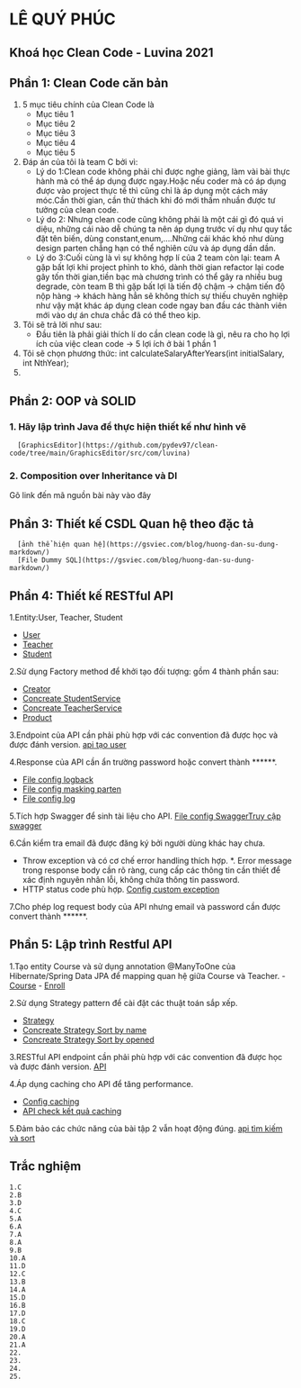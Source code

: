 # LÊ QUÝ PHÚC
## Khoá học Clean Code - Luvina 2021


## Phần 1: Clean Code căn bản
1. 5 mục tiêu chính của Clean Code là
   - Mục tiêu 1
   - Mục tiêu 2
   - Mục tiêu 3
   - Mục tiêu 4
   - Mục tiêu 5
2. Đáp án của tôi là team C bởi vì:
   -  Lý do 1:Clean code không phải chỉ được nghe giảng, làm vài bài thực hành mà có thể áp dụng được ngay.Hoặc nếu coder mà có áp dụng được vào project thực tế thì cũng chỉ là áp dụng một cách máy móc.Cần thời gian, cần thử thách khi đó mới thấm nhuần được tư tưởng của clean code.
   -  Lý do 2: Nhưng clean code cũng không phải là một cái gì đó quá vi diệu, những cái nào dễ chúng ta nên áp dụng trước ví dụ như quy tắc đặt tên biến, dùng constant,enum,....Những cái khác khó như dùng design parten chẳng hạn có thể nghiên cứu và áp dụng dần dần.
   -  Lý do 3:Cuối cùng là vì sự không hợp lí của 2 team còn lại: team A gặp bất lợi khi project phình to khó, dành thời gian refactor lại code gây tốn thời gian,tiền bạc mà chương trình có thể gây ra nhiều bug degrade, còn team B thì gặp bất lợi là tiến độ chậm -> chậm tiến độ nộp hàng -> khách hàng hẳn sẽ không thích sự thiếu chuyên nghiệp như vậy mặt khác áp dụng clean code ngay ban đầu các thành viên mới vào dự án chưa chắc đã có thể theo kịp.
3. Tôi sẽ trả lời như sau:
   -  Đầu tiên là phải giải thích lí do cần clean code là gì, nêu ra cho họ lợi ích của việc clean code -> 5 lợi ích ở bài 1 phần 1
4. Tôi sẽ chọn phương thức: int calculateSalaryAfterYears(int initialSalary, int NthYear);
5.

## Phần 2: OOP và SOLID
### 1. Hãy lập trình Java để thực hiện thiết kế như hình vẽ
      [GraphicsEditor](https://github.com/pydev97/clean-code/tree/main/GraphicsEditor/src/com/luvina)

### 2. Composition over Inheritance và DI
Gõ link đến mã nguồn bài này vào đây


## Phần 3: Thiết kế CSDL Quan hệ theo đặc tả
      [ảnh thể hiện quan hệ](https://gsviec.com/blog/huong-dan-su-dung-markdown/)
      [File Dummy SQL](https://gsviec.com/blog/huong-dan-su-dung-markdown/)
## Phần 4: Thiết kế RESTful API
1.Entity:User, Teacher, Student
   -  [User](https://github.com/pydev97/clean-code/blob/main/finalCleanCode/src/main/java/com/luvina/net/LeQuyPhuc_CleanCode/entity/User.java)
   -  [Teacher](https://github.com/pydev97/clean-code/blob/main/finalCleanCode/src/main/java/com/luvina/net/LeQuyPhuc_CleanCode/entity/Teacher.java)
   -  [Student](https://github.com/pydev97/clean-code/blob/main/finalCleanCode/src/main/java/com/luvina/net/LeQuyPhuc_CleanCode/entity/Student.java)
   
2.Sử dụng Factory method để khởi tạo đối tượng: gồm 4 thành phần sau:
   -  [Creator](https://github.com/pydev97/clean-code/blob/main/finalCleanCode/src/main/java/com/luvina/net/LeQuyPhuc_CleanCode/service/UserService.java)
   -  [Concreate StudentService](https://github.com/pydev97/clean-code/blob/main/finalCleanCode/src/main/java/com/luvina/net/LeQuyPhuc_CleanCode/service/impl/StudentService.java)
   -  [Concreate TeacherService](https://github.com/pydev97/clean-code/blob/main/finalCleanCode/src/main/java/com/luvina/net/LeQuyPhuc_CleanCode/service/impl/TeacherService.java)
   -  [Product](https://github.com/pydev97/clean-code/blob/main/finalCleanCode/src/main/java/com/luvina/net/LeQuyPhuc_CleanCode/service/UserServiceFactory.java)
   
3.Endpoint của API cần phải phù hợp với các convention đã được học và được đánh version.
   [api tạo user](https://github.com/pydev97/clean-code/blob/main/finalCleanCode/src/main/java/com/luvina/net/LeQuyPhuc_CleanCode/resource/UserResource.java)
   
4.Response của API cần ẩn trường password hoặc convert thành ******.
   -  [File config logback](https://github.com/pydev97/clean-code/blob/main/finalCleanCode/src/main/resources/logback-spring.xml)
   -  [File config masking parten](https://github.com/pydev97/clean-code/blob/main/finalCleanCode/src/main/java/com/luvina/net/LeQuyPhuc_CleanCode/config/MaskingPatternLayout.java)
   -  [File config log](https://github.com/pydev97/clean-code/blob/main/finalCleanCode/src/main/java/com/luvina/net/LeQuyPhuc_CleanCode/config/LoggingConfiguration.java)
   
5.Tích hợp Swagger để sinh tài liệu cho API.
   [File config Swagger](https://github.com/pydev97/clean-code/blob/main/finalCleanCode/src/main/java/com/luvina/net/LeQuyPhuc_CleanCode/config/SwaggerConfig.java)[Truy cập swagger](http://localhost:8080/swagger-ui.html)
   
6.Cần kiểm tra email đã được đăng ký bởi người dùng khác hay chưa.
   *  Throw exception và có cơ chế error handling thích hợp.
   *. Error message trong response body cần rõ ràng, cung cấp các thông tin cần thiết để xác định nguyên nhân lỗi, không chứa thông tin password.
   *  HTTP status code phù hợp.
   [Config custom exception](https://github.com/pydev97/clean-code/blob/main/finalCleanCode/src/main/java/com/luvina/net/LeQuyPhuc_CleanCode/error/ServiceRuntimeException.java)
   
7.Cho phép log request body của API nhưng email và password cần được convert thành ******.

## Phần 5: Lập trình Restful API
   1.Tạo entity Course và sử dụng annotation @ManyToOne của Hibernate/Spring Data JPA để mapping quan hệ giữa Course và Teacher.
      -  [Course](https://github.com/pydev97/clean-code/blob/main/finalCleanCode/src/main/java/com/luvina/net/LeQuyPhuc_CleanCode/entity/Course.java)
      -  [Enroll](https://github.com/pydev97/clean-code/blob/main/finalCleanCode/src/main/java/com/luvina/net/LeQuyPhuc_CleanCode/entity/Enroll.java)
      
2.Sử dụng Strategy pattern để cài đặt các thuật toán sắp xếp.
   -  [Strategy](https://github.com/pydev97/clean-code/blob/main/finalCleanCode/src/main/java/com/luvina/net/LeQuyPhuc_CleanCode/service/SortStrategy.java)
   -  [Concreate Strategy Sort by name](https://github.com/pydev97/clean-code/blob/main/finalCleanCode/src/main/java/com/luvina/net/LeQuyPhuc_CleanCode/service/strategy/SortByName.java)
   -  [Concreate Strategy Sort by opened](https://github.com/pydev97/clean-code/blob/main/finalCleanCode/src/main/java/com/luvina/net/LeQuyPhuc_CleanCode/service/strategy/SortByOpened.java)
   
3.RESTful API endpoint cần phải phù hợp với các convention đã được học và được đánh version.
   [API](https://github.com/pydev97/clean-code/blob/main/finalCleanCode/src/main/java/com/luvina/net/LeQuyPhuc_CleanCode/resource/CourseResource.java)
   
4.Áp dụng caching cho API để tăng performance.
   -  [Config caching](https://github.com/pydev97/clean-code/blob/main/finalCleanCode/src/main/java/com/luvina/net/LeQuyPhuc_CleanCode/config/CachingConfiguration.java)
   -  [API check kết quả caching](https://github.com/pydev97/clean-code/blob/main/finalCleanCode/src/main/java/com/luvina/net/LeQuyPhuc_CleanCode/resource/CachingController.java)
   
5.Đảm bảo các chức năng của bài tập 2 vẫn hoạt động đúng.
   [api tìm kiếm và sort](https://github.com/pydev97/clean-code/blob/main/finalCleanCode/src/main/java/com/luvina/net/LeQuyPhuc_CleanCode/resource/CourseResource.java)
## Trắc nghiệm
    1.C
    2.B
    3.D
    4.C
    5.A
    6.A
    7.A
    8.A
    9.B
    10.A
    11.D
    12.C
    13.B
    14.A
    15.D
    16.B
    17.D
    18.C
    19.D
    20.A
    21.A
    22.
    23.
    24.
    25.
